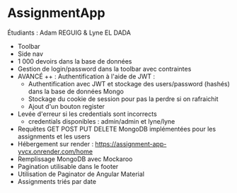# AssignmentApp

Étudiants : Adam REGUIG & Lyne EL DADA

- Toolbar
- Side nav
- 1 000 devoirs dans la base de données
- Gestion de login/password dans la toolbar avec contraintes
- AVANCÉ ++ : Authentification à l'aide de JWT :
    - Authentification avec JWT et stockage des users/password (hashés) dans la base de données Mongo
    - Stockage du cookie de session pour pas la perdre si on rafraichit
    - Ajout d'un bouton register
- Levée d'erreur si les credentials sont incorrects
    - credentials disponibles : admin/admin et lyne/lyne
- Requêtes GET POST PUT DELETE MongoDB implémentées pour les assignments et les users
- Hébergement sur render : https://assignment-app-yvcx.onrender.com/home
- Remplissage MongoDB avec Mockaroo
- Pagination utilisable dans le footer
- Utilisation de Paginator de Angular Material
- Assignments triés par date
